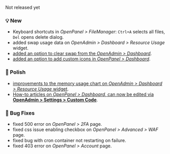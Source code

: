 Not released yet


### 💡 New
- Keyboard shortcuts in *OpenPanel > FileManager*: `Ctrl+A` selects all files, `Del` opens delete dialog.
- added swap usage data on *OpenAdmin > Dashboard > Resource Usage* widget.
- [added an option to clear swap from the *OpenAdmin > Dashboard*](https://i.postimg.cc/q7bB10KL/clear-sw-ap-openamdin.gif).
- [added an option to add custom icons in *OpenPanel > Dashboard*](https://i.postimg.cc/x9PLb11V/2025-06-11-13-37.png).

### 💅 Polish
- [improvements to the memory usage chart on *OpenAdmin > Dashboard > Resource Usage* widget](https://i.postimg.cc/nZnxLQxF/2025-06-11-11-44.png).
- [How-to articles on *OpenPanel > Dashboard*, can now be edited via **OpenAdmin > Settings > Custom Code**](https://i.postimg.cc/syH8H00t/2025-06-12-17-27.png).

### 🐛 Bug Fixes
- fixed 500 error on *OpenPanel > 2FA* page.
- fixed css issue enabling checkbox on *OpenPanel > Advanced > WAF* page.
- fixed bug with cron container not restarting on failure.
- fixed 403 error on *OpenPanel > Account* page.
